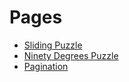 # Pages

<!--
- [Constrain To Cone](./ConstrainToCone/index.md)
-->

- [Sliding Puzzle](./SlidingPuzzle/index.md)
- [Ninety Degrees Puzzle](./NinetyDegreesPuzzle/index.md)
- [Pagination](./Pagination/index.md)
